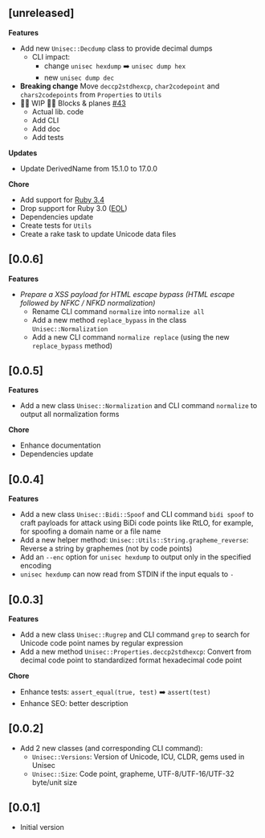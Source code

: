 ## [unreleased]

**Features**

- Add new `Unisec::Decdump` class to provide decimal dumps
  - CLI impact:
    - change `unisec hexdump` ➡️ `unisec dump hex`
    - new `unisec dump dec`
- **Breaking change** Move `deccp2stdhexcp`, `char2codepoint` and `chars2codepoints` from `Properties` to `Utils`
- 🧑‍🏭 WIP 🧑‍🏭 Blocks & planes [#43](https://github.com/noraj/unisec/issues/43)
  - Actual lib. code
  - Add CLI
  - Add doc
  - Add tests

**Updates**

- Update DerivedName from 15.1.0 to 17.0.0

**Chore**

- Add support for [Ruby 3.4](https://www.ruby-lang.org/en/news/2024/12/25/ruby-3-4-0-released/)
- Drop support for Ruby 3.0 ([EOL](https://www.ruby-lang.org/en/downloads/branches/))
- Dependencies update
- Create tests for `Utils`
- Create a rake task to update Unicode data files

## [0.0.6]

**Features**

- _Prepare a XSS payload for HTML escape bypass (HTML escape followed by NFKC / NFKD normalization)_
  - Rename CLI command `normalize` into `normalize all`
  - Add a new method `replace_bypass` in the class `Unisec::Normalization`
  - Add a new CLI command `normalize replace` (using the new `replace_bypass` method)

## [0.0.5]

**Features**

- Add a new class `Unisec::Normalization` and CLI command `normalize` to output all normalization forms

**Chore**

- Enhance documentation
- Dependencies update

## [0.0.4]

**Features**

- Add a new class `Unisec::Bidi::Spoof` and CLI command `bidi spoof` to craft payloads for attack using BiDi code points like RtLO, for example, for spoofing a domain name or a file name
- Add a new helper method: `Unisec::Utils::String.grapheme_reverse`: Reverse a string by graphemes (not by code points)
- Add an `--enc` option for `unisec hexdump` to output only in the specified encoding
- `unisec hexdump` can now read from STDIN if the input equals to `-`

## [0.0.3]

**Features**

- Add a new class `Unisec::Rugrep` and CLI command `grep` to search for Unicode code point names by regular expression
- Add a new method `Unisec::Properties.deccp2stdhexcp`: Convert from decimal code point to standardized format hexadecimal code point

**Chore**

- Enhance tests: `assert_equal(true, test)` ➡️ `assert(test)`
- Enhance SEO: better description

## [0.0.2]

- Add 2 new classes (and corresponding CLI command):
  - `Unisec::Versions`: Version of Unicode, ICU, CLDR, gems used in Unisec
  - `Unisec::Size`: Code point, grapheme, UTF-8/UTF-16/UTF-32 byte/unit size

## [0.0.1]

- Initial version
